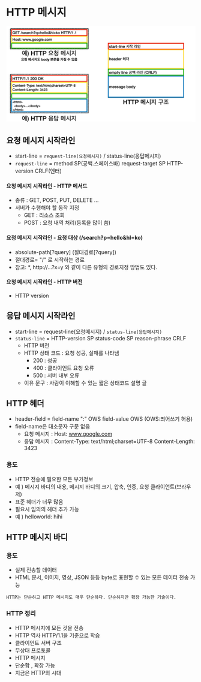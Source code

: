 # HTTP 메시지

![image](/HTTP/images/message.png)

## 요청 메시지 시작라인
- start-line =  `request-line(요청메시지)` / status-line(응답메시지)
- `request-line` = method SP(공백.스페이스바) request-target SP HTTP-version CRLF(엔터)


#### 요청 메시지 시작라인 - HTTP 메서드
- 종류 : GET, POST, PUT, DELETE ...
- 서버가 수행해야 할 동작 지정
  - GET : 리소스 조회
  - POST : 요청 내역 처리(등록을 많이 씀)

#### 요청 메시지 시작라인 - 요청 대상 (/search?p=hello&hl=ko)
- absolute-path[?query] (절대경로[?query])
- 절대경로= "/" 로 시작하는 경로
- 참고: *, http://...?x=y 와 같이 다른 유형의 경로지정 방법도 있다.
  
#### 요청 메시지 시작라인 - HTTP 버전
- HTTP version


## 응답 메시지 시작라인
- start-line =  request-line(요청메시지) / `status-line(응답메시지)`
- `status-line` = HTTP-version SP status-code SP reason-phrase CRLF
  - HTTP 버전
  - HTTP 상태 코드 : 요청 성공, 실패를 나타냄
    - 200 : 성공
    - 400 : 클라이언트 요청 오류
    - 500 : 서버 내부 오류
  - 이유 문구 : 사람이 이해할 수 있는 짧은 상태코드 설명 글

## HTTP 헤더
- header-field = field-name ":" OWS field-value OWS (OWS:띄어쓰기 허용)
- field-name은 대소문자 구문 없음
  - 요청 메시지 : Host: www.google.com
  - 응답 메시지 : Content-Type: text/html;charset=UTF-8
    Content-Length: 3423
### 용도
- HTTP 전송에 필요한 모든 부가정보
- 예 ) 메시지 바디의 내용, 메시지 바디의 크기, 압축, 인증, 요청 클라이언트(브라우저)
-  표준 헤더가 너무 많음
-  필요시 임의의 헤더 추가 가능
-  예 ) helloworld: hihi

## HTTP 메시지 바디
### 용도
- 실제 전송할 데이터
- HTML 문서, 이미지, 영상, JSON 등등 byte로 표현할 수 있는 모든 데이터 전송 가능

`HTTP는 단순하고 HTTP 메시지도 매우 단순하다. 단순하지만 확장 가능한 기술이다.`

### HTTP 정리
- HTTP 메시지에 모든 것을 전송
- HTTP 역사 HTTP/1.1을 기준으로 학습
- 클라이언트 서버 구조
- 무상태 프로토콜
- HTTP 메시지
- 단순함 , 확장 가능
- 지금은 HTTP의 시대